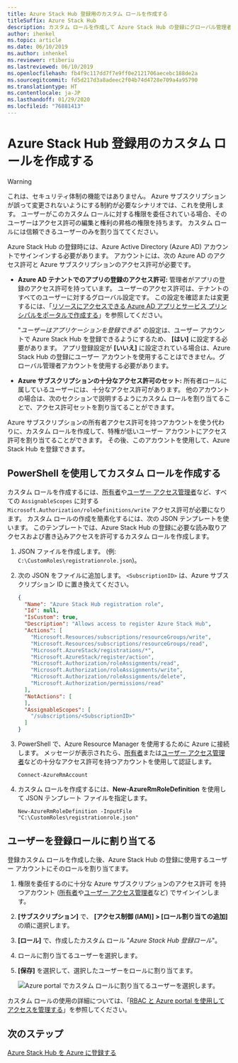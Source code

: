 ```yaml
---
title: Azure Stack Hub 登録用のカスタム ロールを作成する
titleSuffix: Azure Stack Hub
description: カスタム ロールを作成して Azure Stack Hub の登録にグローバル管理者の使用を回避する方法について説明します。
author: ihenkel
ms.topic: article
ms.date: 06/10/2019
ms.author: inhenkel
ms.reviewer: rtiberiu
ms.lastreviewed: 06/10/2019
ms.openlocfilehash: fb4f9c117dd7f7e9ff0e2121706aecebc188de2a
ms.sourcegitcommit: fd5d217d3a8adeec2f04b74d4728e709a4a95790
ms.translationtype: HT
ms.contentlocale: ja-JP
ms.lasthandoff: 01/29/2020
ms.locfileid: "76881413"
---
```

# <a name="create-a-custom-role-for-azure-stack-hub-registration"></a>Azure Stack Hub 登録用のカスタム ロールを作成する

> [!WARNING]
> これは、セキュリティ体制の機能ではありません。 Azure サブスクリプションが誤って変更されないようにする制約が必要なシナリオでは、これを使用します。 ユーザーがこのカスタム ロールに対する権限を委任されている場合、そのユーザーはアクセス許可の編集と権利の昇格の権限を持ちます。 カスタム ロールには信頼できるユーザーのみを割り当ててください。

Azure Stack Hub の登録時には、Azure Active Directory (Azure AD) アカウントでサインインする必要があります。 アカウントには、次の Azure AD のアクセス許可と Azure サブスクリプションのアクセス許可が必要です。

* **Azure AD テナントでのアプリの登録のアクセス許可:** 管理者がアプリの登録のアクセス許可を持っています。 ユーザーのアクセス許可は、テナントのすべてのユーザーに対するグローバル設定です。 この設定を確認または変更するには、「[リソースにアクセスできる Azure AD アプリとサービス プリンシパルをポータルで作成する](/azure/active-directory/develop/howto-create-service-principal-portal#required-permissions)」を参照してください。

    "*ユーザーはアプリケーションを登録できる*" の設定は、ユーザー アカウントで Azure Stack Hub を登録できるようにするため、 **[はい]** に設定する必要があります。 アプリ登録設定が **[いいえ]** に設定されている場合は、Azure Stack Hub の登録にユーザー アカウントを使用することはできません。グローバル管理者アカウントを使用する必要があります。

* **Azure サブスクリプションの十分なアクセス許可のセット:** 所有者ロールに属しているユーザーには、十分なアクセス許可があります。 他のアカウントの場合は、次のセクションで説明するようにカスタム ロールを割り当てることで、アクセス許可セットを割り当てることができます。

Azure サブスクリプションの所有者アクセス許可を持つアカウントを使う代わりに、カスタム ロールを作成して、特権が低いユーザー アカウントにアクセス許可を割り当てることができます。 その後、このアカウントを使用して、Azure Stack Hub を登録できます。

## <a name="create-a-custom-role-using-powershell"></a>PowerShell を使用してカスタム ロールを作成する

カスタム ロールを作成するには、[所有者](/azure/role-based-access-control/built-in-roles#owner)や[ユーザー アクセス管理者](/azure/role-based-access-control/built-in-roles#user-access-administrator)など、すべての `AssignableScopes` に対する `Microsoft.Authorization/roleDefinitions/write` アクセス許可が必要になります。 カスタム ロールの作成を簡素化するには、次の JSON テンプレートを使います。 このテンプレートでは、Azure Stack Hub の登録に必要な読み取りアクセスおよび書き込みアクセスを許可するカスタム ロールを作成します。

1. JSON ファイルを作成します。 (例: `C:\CustomRoles\registrationrole.json`)。
2. 次の JSON をファイルに追加します。 `<SubscriptionID>` は、Azure サブスクリプション ID に置き換えてください。

    ```json
    {
      "Name": "Azure Stack Hub registration role",
      "Id": null,
      "IsCustom": true,
      "Description": "Allows access to register Azure Stack Hub",
      "Actions": [
        "Microsoft.Resources/subscriptions/resourceGroups/write",
        "Microsoft.Resources/subscriptions/resourceGroups/read",
        "Microsoft.AzureStack/registrations/*",
        "Microsoft.AzureStack/register/action",
        "Microsoft.Authorization/roleAssignments/read",
        "Microsoft.Authorization/roleAssignments/write",
        "Microsoft.Authorization/roleAssignments/delete",
        "Microsoft.Authorization/permissions/read"
      ],
      "NotActions": [
      ],
      "AssignableScopes": [
        "/subscriptions/<SubscriptionID>"
      ]
    }
    ```

3. PowerShell で、Azure Resource Manager を使用するために Azure に接続します。 メッセージが表示されたら、[所有者](/azure/role-based-access-control/built-in-roles#owner)または[ユーザー アクセス管理者](/azure/role-based-access-control/built-in-roles#user-access-administrator)などの十分なアクセス許可を持つアカウントを使用して認証します。

    ```azurepowershell
    Connect-AzureRmAccount
    ```

4. カスタム ロールを作成するには、**New-AzureRmRoleDefinition** を使用して JSON テンプレート ファイルを指定します。

    ``` azurepowershell
    New-AzureRmRoleDefinition -InputFile "C:\CustomRoles\registrationrole.json"
    ```

## <a name="assign-a-user-to-registration-role"></a>ユーザーを登録ロールに割り当てる

登録カスタム ロールを作成した後、Azure Stack Hub の登録に使用するユーザー アカウントにそのロールを割り当てます。

1. 権限を委任するのに十分な Azure サブスクリプションのアクセス許可 を持つアカウント ([所有者](/azure/role-based-access-control/built-in-roles#owner)や[ユーザー アクセス管理者](/azure/role-based-access-control/built-in-roles#user-access-administrator)など) でサインインします。
2. **[サブスクリプション]** で、 **[アクセス制御 (IAM)] > [ロール割り当ての追加]** の順に選択します。
3. **[ロール]** で、作成したカスタム ロール "*Azure Stack Hub 登録ロール*"。
4. ロールに割り当てるユーザーを選択します。
5. **[保存]** を選択して、選択したユーザーをロールに割り当てます。

    ![Azure portal でカスタム ロールに割り当てるユーザーを選択します。](media/azure-stack-registration-role/assign-role.png)

カスタム ロールの使用の詳細については、「[RBAC と Azure portal を使用してアクセスを管理する](/azure/role-based-access-control/role-assignments-portal)」を参照してください。

## <a name="next-steps"></a>次のステップ

[Azure Stack Hub を Azure に登録する](azure-stack-registration.md)
